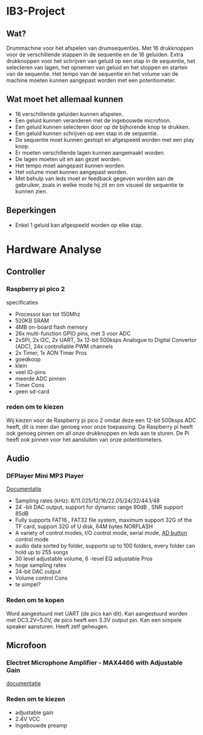 # IB3-Project
## Wat?
Drummachine voor het afspelen van drumsequenties. Met 16 drukknoppen voor de verschillende stappen in de sequentie en de 16 geluiden. Extra drukknoppen voor het schrijven van geluid op een stap in de sequentie, het selecteren van lagen, het opnemen van geluid en het stoppen en starten van de sequentie. Het tempo van de sequentie en het volume van de machine moeten kunnen aangepast worden met een potentiometer.

## Wat moet het allemaal kunnen
- 16 verschillende geluiden kunnen afspelen.
- Een geluid kunnen veranderen met de ingebouwde microfoon.
- Een geluid kunnen selecteren door op de bijhorende knop te drukken.
- Een geluid kunnen schrijven op een stap in de sequentie.
- De sequentie moet kunnen gestopt en afgespeeld worden met een play knop.
- Er moeten verschillende lagen kunnen aangemaakt worden.
- De lagen moeten uit en aan gezet worden.
- Het tempo moet aangepast kunnen worden.
- Het volume moet kunnen aangepast worden.
- Met behulp van leds moet er feedback gegeven worden aan de gebruiker, zoals in welke mode hij zit en om visueel de sequentie te kunnen zien.

## Beperkingen
- Enkel 1 geluid kan afgespeeld worden op elke stap.
# Hardware Analyse
## Controller
### Raspberry pi pico 2
specificaties
- Processor kan tot 150Mhz
- 520KB SRAM
- 4MB on-board flash memory
- 26x multi-function GPIO pins, met 3 voor ADC
- 2xSPI, 2x I2C, 2x UART, 3x 12-bit 500ksps Analogue to Digital Convertor (ADC), 24x controllable PWM channels
- 2x Timer, 1x AON Timer
Pros
- goedkoop
- klein
- veel IO-pins
- meerde ADC pinnen
- Timer
Cons
- geen sd-card
### reden om te kiezen
Wij kiezen voor de Raspberry pi pico 2 omdat deze een 12-bit 500ksps ADC heeft, dit is meer dan genoeg voor onze toepassing. De Raspberry pi heeft ook genoeg pinnen om all onze drukknoppen en leds aan te sturen. De Pi heeft ook pinnen voor het aansluiten van onze potentiometers. 

## Audio
### DFPlayer Mini MP3 Player
[Documentatie](https://wiki.dfrobot.com/DFPlayer_Mini_SKU_DFR0299)
- Sampling rates (kHz): 8/11.025/12/16/22.05/24/32/44.1/48
- 24 -bit DAC output, support for dynamic range 90dB , SNR support 85dB
- Fully supports FAT16 , FAT32 file system, maximum support 32G of the TF card, support 32G of U disk, 64M bytes NORFLASH
- A variety of control modes, I/O control mode, serial mode, [AD button](https://www.dfrobot.com/product-2267.html) control mode
- audio data sorted by folder, supports up to 100 folders, every folder can hold up to 255 songs
- 30 level adjustable volume, 6 -level EQ adjustable
Pros
- hoge sampling rates
- 24-bit DAC output
- Volume control
Cons
- te simpel?
### Reden om te kopen
Word aangestuurd met UART (de pico kan dit). Kan aangestuurd worden met DC3.2V~5.0V, de pico heeft een 3.3V output pin. Kan een simpele speaker aansturen. Heeft zelf geheugen.

## Microfoon
### Electret Microphone Amplifier - MAX4466 with Adjustable Gain
[documentatie](https://www.adafruit.com/product/1063)
### Reden om te kiezen
- adjustable gain
- 2.4V VCC
- Ingebouwde preamp
